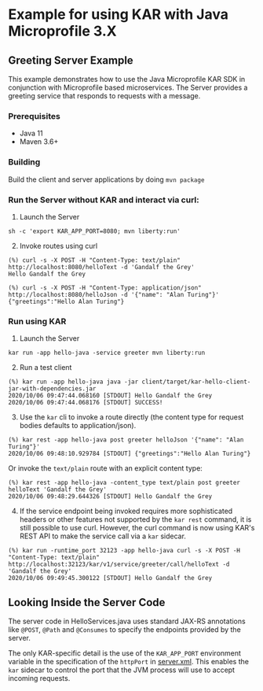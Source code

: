 <!--
# Copyright IBM Corporation 2020,2023
#
# Licensed under the Apache License, Version 2.0 (the "License");
# you may not use this file except in compliance with the License.
# You may obtain a copy of the License at
#
#     http://www.apache.org/licenses/LICENSE-2.0
#
# Unless required by applicable law or agreed to in writing, software
# distributed under the License is distributed on an "AS IS" BASIS,
# WITHOUT WARRANTIES OR CONDITIONS OF ANY KIND, either express or implied.
# See the License for the specific language governing permissions and
# limitations under the License.
-->

# Example for using KAR with Java Microprofile 3.X

## Greeting Server Example

This example demonstrates how to use the
Java Microprofile KAR SDK in conjunction with Microprofile based
microservices. The Server provides a greeting service that responds
to requests with a message.

### Prerequisites
- Java 11
- Maven 3.6+

### Building
Build the client and server applications by doing `mvn package`

### Run the Server without KAR and interact via curl:

1. Launch the Server
```shell
sh -c 'export KAR_APP_PORT=8080; mvn liberty:run'
```
2. Invoke routes using curl
```shell
(%) curl -s -X POST -H "Content-Type: text/plain" http://localhost:8080/helloText -d 'Gandalf the Grey'
Hello Gandalf the Grey
```
```shell
(%) curl -s -X POST -H "Content-Type: application/json" http://localhost:8080/helloJson -d '{"name": "Alan Turing"}'
{"greetings":"Hello Alan Turing"}
```

### Run using KAR

1. Launch the Server
```shell
kar run -app hello-java -service greeter mvn liberty:run
```

2. Run a test client
```shell
(%) kar run -app hello-java java -jar client/target/kar-hello-client-jar-with-dependencies.jar
2020/10/06 09:47:44.068160 [STDOUT] Hello Gandalf the Grey
2020/10/06 09:47:44.068176 [STDOUT] SUCCESS!
```

3. Use the `kar` cli to invoke a route directly (the content type for request bodies defaults to application/json).
```shell
(%) kar rest -app hello-java post greeter helloJson '{"name": "Alan Turing"}'
2020/10/06 09:48:10.929784 [STDOUT] {"greetings":"Hello Alan Turing"}
```
Or invoke the `text/plain` route with an explicit content type:
```shell
(%) kar rest -app hello-java -content_type text/plain post greeter helloText 'Gandalf the Grey'
2020/10/06 09:48:29.644326 [STDOUT] Hello Gandalf the Grey
```

4. If the service endpoint being invoked requires more sophisticated
headers or other features not supported by the `kar rest` command, it
is still possible to use curl. However, the curl command is now using
KAR's REST API to make the service call via a `kar` sidecar.

```shell
(%) kar run -runtime_port 32123 -app hello-java curl -s -X POST -H "Content-Type: text/plain" http://localhost:32123/kar/v1/service/greeter/call/helloText -d 'Gandalf the Grey'
2020/10/06 09:49:45.300122 [STDOUT] Hello Gandalf the Grey
```

## Looking Inside the Server Code

The server code in HelloServices.java uses standard JAX-RS annotations like `@POST`,
`@Path` and `@Consumes` to specify the endpoints provided by the server.

The only KAR-specific detail is the use of the `KAR_APP_PORT` environment variable
in the specification of the `httpPort` in [server.xml](./server/src/main/liberty/config/server.xml).
This enables the `kar` sidecar to control the port that the JVM process
will use to accept incoming requests.
